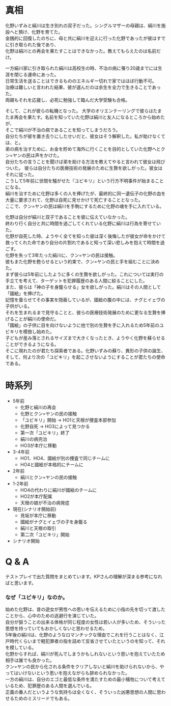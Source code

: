 # 真相
化野いずみと絹川は生き別れの双子だった。シングルマザーの母親は、絹川を施設へと預け、化野を育てた。  
金銭的に回復したのちに、母と共に絹川を迎えに行った化野であったが彼はすでに引き取られた後であり、  
化野は絹川との再会を果たすことはできなかった。教えてもらえたのは名前だけ。  

一方絹川家に引き取られた絹川は高校生の時、不治の病に罹り20歳までには生涯を閉じる運命にあった。  
日常生活を送ることはできるもののエネルギー切れで家ではほぼ行動不可。  
治療は難しいと言われた結果、彼が選んだのは余生を全力で生きることであった。  
両親もそれを応援し、必死に勉強して臨んだ大学受験も合格。  

そして、これが彼らの転機となった。
大学のオリエンテーリングで彼らはたまたま再会を果たす。名前を知っていた化野は絹川と友人になるところから始めたが、  
そこで絹川が不治の病であることを知ってしまうだろう。  
自分たちが彼を置き去りにしたせいだと、彼女はそう解釈した。私が助けなくては、と。  
弟の病を治すために、お金を貯めて海外に行くことを目的としていた化野へとクン=ヤンの民は声をかけた。  
自分たちの言うことを聞けば弟を助ける方法を教えてやると言われて彼女は飛びついた。
彼らは自分たちの医療技術の発展のために生贄を欲しがった。彼女はそれに従った。  
こうして5年前に世間を騒がせた『ユビキリ』という行方不明事件が始まることになる。  
絹川を治すために化野は多くの人を捧げたが、最終的に同一遺伝子の化野の血を大量に要求されて、化野は自死に見せかけて死亡することとなった。  
ここで、クン=ヤンの民は絹川を手駒にするために化野の魂を手に入れている。  

化野は自分が絹川と双子であることを彼に伝えていなかった。  
終わり行く自分と共に時間を過ごしてくれている化野に絹川は行為を寄せていた。  
化野が自死した時、ようやく全てを知った彼は深く後悔したが彼女が命をかけて救ってくれた命であり自分の片割れであると知って深い悲しみを抱えて時間を過ごす。    
化野を失って3年たった絹川に、クン=ヤンの民は接触。  
彼もまた化野を甦らせるという約束で、クン=ヤンの民と手を組むことに決めた。  
まず彼らは5年前にしたように多くの生贄を欲しがった。これについては実行の手立てを考えて、ターゲットを犯罪履歴のある人間に絞ることにした。  
また、彼らは「神の子を身籠らせる」女を欲しがった。絹川はその人間として「國絵」を捧げた。  
記憶を曇らせてその事実を隠蔽しているが、國絵の腹の中には、ナグとイェヴの子供がいる。  
それを生まれるまで見守ることと、彼らの医療技術発展のために更なる生贄を捧げることが絹川の使命だ。  
「國絵」の子供に目を向けないように他で別の生贄を手に入れるため5年前のユビキリを模倣し始めた。  
子どもが産み落とされるサイズまで大きくなったとき、ようやく化野を蘇らせることができるようになる。  
そこに現れたのが君たち探索者である。化野いずみの蘇り、異形の子供の誕生、そして、何より次の「ユビキリ」を起こさせないようにすることが君たちの使命である。  


# 時系列
* 5年前
    * 化野と絹川の再会
    * 化野とクン=ヤンの民の接触
    * 「ユビキリ」開始 → HO1と天根が捜査本部参加
    * 化野自死 → HO3によって見つかる
    * 第一次「ユビキリ」終了
    * 絹川の病完治
    * HO3が本庁に移動
* 3-4年前
    * HO1、HO4、國絵が別の捜査で同じチームに
    * HO4と國絵が本格的にチームに
* 2年前
    * 絹川とクン=ヤンの民の接触
* 1-2年前
    * HO4の代わりに絹川が國絵のチームに
    * HO2が本庁配属
    * 天根の娘が不治の病発症
* 現在(シナリオ開始前)
    * 見坂が本庁に移動
    * 國絵がナグとイェヴの子を身籠る
    * 絹川と天根の取引
    * 第二次「ユビキリ」開始
* シナリオ開始


# Q & A
テストプレイで出た質問をまとめています。KPさんの理解が深まる参考になればと思います。  

### なぜ「ユビキリ」なのか。
始めた化野は、昔の遊女が男性への思いを伝えるために小指の先を切って渡したことから、心中のための逃避行を演じていた。  
自分が狙うことの出来る体格が同じ程度の女性は若い人が多いため、そういった思想を持っていてもおかしくないと思わせるため。  
5年後の絹川は、化野のようなロマンチックな理由でこれを行うことはなく、江戸時代くらいまで軽犯罪者の指を詰めて反省させていたというのを知って、それを模している。  
化野からすれば、絹川が死んでしまうかもしれないという思いを抱えていたため相手は誰でも良かった。  
クン=ヤンの民から化される条件をクリアしないと絹川を助けられないから、やってはいけないという思いを抱えながらも辞められなかった。  
一方の絹川は、自分のエゴと最低な条件を満たすための最小犠牲について考えているため、犯罪歴のある人間を選んでいる。  
正義の番人だというような気持ちは全くなく、そういった凶悪思想の人間に思わせるためのミスリードでもある。  